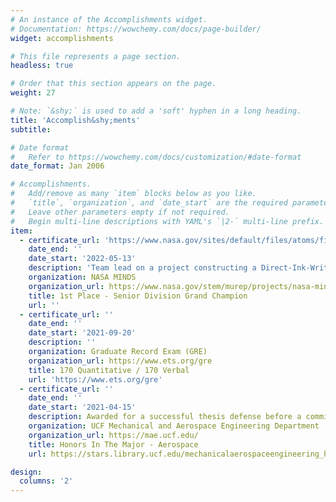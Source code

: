 ```yaml
---
# An instance of the Accomplishments widget.
# Documentation: https://wowchemy.com/docs/page-builder/
widget: accomplishments

# This file represents a page section.
headless: true

# Order that this section appears on the page.
weight: 27

# Note: `&shy;` is used to add a 'soft' hyphen in a long heading.
title: 'Accomplish&shy;ments'
subtitle:

# Date format
#   Refer to https://wowchemy.com/docs/customization/#date-format
date_format: Jan 2006

# Accomplishments.
#   Add/remove as many `item` blocks below as you like.
#   `title`, `organization`, and `date_start` are the required parameters.
#   Leave other parameters empty if not required.
#   Begin multi-line descriptions with YAML's `|2-` multi-line prefix.
item:
  - certificate_url: 'https://www.nasa.gov/sites/default/files/atoms/files/2022_nasa_minds_winners_list_updated_0.pdf'
    date_end: ''
    date_start: '2022-05-13'
    description: 'Team lead on a project constructing a Direct-Ink-Writing 3D printer with ink swapping, auto-homing, and vibration resistance. Oh, and it can operate upside-down and in space.'
    organization: NASA MINDS
    organization_url: https://www.nasa.gov/stem/murep/projects/nasa-minds.html
    title: 1st Place - Senior Division Grand Champion
    url: ''
  - certificate_url: ''
    date_end: ''
    date_start: '2021-09-20'
    description: ''
    organization: Graduate Record Exam (GRE)
    organization_url: https://www.ets.org/gre
    title: 170 Quantitative / 170 Verbal
    url: 'https://www.ets.org/gre'
  - certificate_url: ''
    date_end: ''
    date_start: '2021-04-15'
    description: Awarded for a successful thesis defense before a committee.
    organization: UCF Mechanical and Aerospace Engineering Department
    organization_url: https://mae.ucf.edu/
    title: Honors In The Major - Aerospace
    url: https://stars.library.ucf.edu/mechanicalaerospaceengineering_honors/

design:
  columns: '2'
---
```


